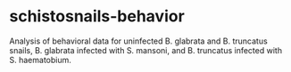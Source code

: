 # schistosnails-behavior
Analysis of behavioral data for uninfected B. glabrata and B. truncatus snails, B. glabrata infected with S. mansoni, and B. truncatus infected with S. haematobium. 
